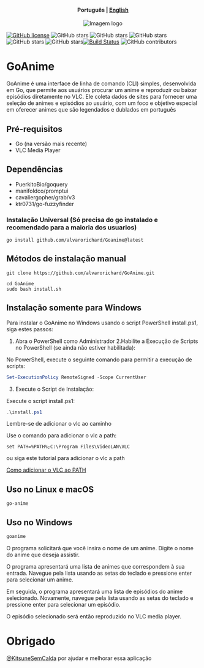 <h4 align="center">
    <p>
        <b>Рortuguês</b> |
        <a href="https://github.com/alvarorichard/GoAnime/blob/main/README.md">English</a>
    </p>
</h4>

<p align="center">
  <img src="https://github.com/alvarorichard/GoAnime/assets/102667323/49600255-d5a2-4405-81d1-a08cebae569a" alt="Imagem logo" />
</p>

[![GitHub license](https://img.shields.io/github/license/alvarorichard/GoAnime)](alvarorichard/GoAnime/blob/master/LICENSE) ![GitHub stars](https://img.shields.io/github/stars/alvarorichard/GoAnime) ![GitHub stars](https://img.shields.io/github/languages/count/alvarorichard/ZennityLang) ![GitHub stars](https://img.shields.io/github/languages/top/alvarorichard/GoAnime)  ![GitHub stars](https://img.shields.io/github/last-commit/alvarorichard/GoAnime) ![GitHub stars](https://img.shields.io/github/forks/alvarorichard/GoAnime?style=social)[![Build Status](https://github.com/alvarorichard/GoAnime/actions/workflows/ci.yml/badge.svg)](https://github.com/alvarorichard/GoAnime/actions) ![GitHub contributors](https://img.shields.io/github/contributors/alvarorichard/GoAnime)


# GoAnime
GoAnime é uma interface de linha de comando (CLI) simples, desenvolvida em Go, que permite aos usuários procurar um anime e reproduzir ou baixar episódios diretamente no VLC. Ele coleta dados de sites para fornecer uma seleção de animes e episódios ao usuário, com um foco e objetivo especial em oferecer animes que são legendados e dublados em português
## Pré-requisitos

* Go (na versão mais recente)
* VLC Media Player

## Dependências
* PuerkitoBio/goquery
* manifoldco/promptui
* cavaliergopher/grab/v3
* ktr0731/go-fuzzyfinder


### Instalação Universal (Só precisa do go instalado e recomendado para a maioria dos usuarios)
```shell
go install github.com/alvarorichard/Goanime@latest
```

## Métodos de instalação manual

```shell
git clone https://github.com/alvarorichard/GoAnime.git
```
```shell
cd GoAnime
sudo bash install.sh
```


## Instalação somente para Windows

Para instalar o GoAnime no Windows usando o script PowerShell install.ps1, siga estes passos:

1. Abra o PowerShell como Administrador
2.Habilite a Execução de Scripts no PowerShell (se ainda não estiver habilitada):

No PowerShell, execute o seguinte comando para permitir a execução de scripts:

```powershell
Set-ExecutionPolicy RemoteSigned -Scope CurrentUser
```
3. Execute o Script de Instalação:

Execute o script install.ps1:

```powershell
.\install.ps1
```



Lembre-se de adicionar o vlc ao caminho

Use o comando para adicionar o vlc a path:
```shell
set PATH=%PATH%;C:\Program Files\VideoLAN\VLC
```
ou siga este tutorial para adicionar o vlc a path

[Como adicionar o VLC ao PATH](https://www.vlchelp.com/add-vlc-command-prompt-windows/)

## Uso no Linux e macOS

```shell
go-anime
```

## Uso no Windows

```go
goanime
```

O programa solicitará que você insira o nome de um anime. Digite o nome do anime que deseja assistir.

O programa apresentará uma lista de animes que correspondem à sua entrada. Navegue pela lista usando as setas do teclado e pressione enter para selecionar um anime.

Em seguida, o programa apresentará uma lista de episódios do anime selecionado. Novamente, navegue pela lista usando as setas do teclado e pressione enter para selecionar um episódio.

O episódio selecionado será então reproduzido no VLC media player.

# Obrigado
[@KitsuneSemCalda](https://github.com/KitsuneSemCalda) por ajudar e melhorar essa aplicação
